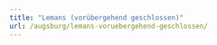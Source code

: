 ```yaml
---
title: "Lemans (vorübergehend geschlossen)"
url: /augsburg/lemans-voruebergehend-geschlossen/
---
```


